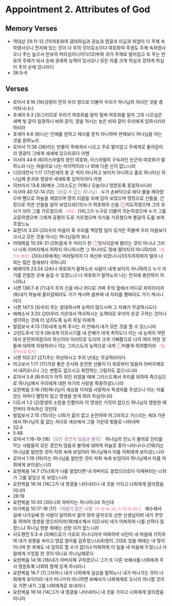 #  Appointment 2. Attributes of God

## Memory Verses
- 역대상 29:11-12 (11)여호와여 광대하심과 권능과 영광과 이김과 위엄이 다 주께 속하였사오니 천지에 있는 것이 다 주의 것이로소이다 여호와여 주권도 주께 속하였사오니 주는 높으사 만유의 머리심이니이다(12)부와 귀가 주께로 말미암고 또 주는 만유의 주재가 되사 손에 권세와 능력이 있사오니 모든 자를 크게 하심과 강하게 하심이 주의 손에 있나이다
- 36:5-6 

## Verses
- 로마서 8:16 (16)성령이 친히 우리 영으로 더불어 우리가 하나님의 자녀인 것을 증거하시나니
- 호세아 6:3 (3)그러므로 우리가 여호와를 알자 힘써 여호와를 알자 그의 나오심은 새벽 빛 같이 일정하니 비와 같이, 땅을 적시는 늦은 비와 같이 우리에게 임하시리라 하리라
- 호세아 6:6 (6)나는 인애를 원하고 제사를 원치 아니하며 번제보다 하나님을 아는 것을 원하노라
- 로마서 11:36 (36)이는 만물이 주에게서 나오고 주로 말미암고 주에게로 돌아감이라 영광이 그에게 세세에 있으리로다 아멘
- 이사야 44:6 (6)이스라엘의 왕인 여호와, 이스라엘의 구속자인 만군의 여호와가 말하노라 나는 처음이요 나는 마지막이라 나 외에 다른 신이 없느니라
- 디모데전서 1:17 (17)만세의 왕 곧 썩지 아니하고 보이지 아니하고 홀로 하나이신 하나님께 존귀와 영광이 세세토록 있어지이다 아멘
- 히브리서 13:8 (8)예수 그리스도는 어제나 오늘이나 영원토록 동일하시니라
- 이사야 40:12-14 (12)<FONT COLOR="#996699">〔비길 수 없는 하나님〕</FONT> 누가 손바닥으로 바다 물을 헤아렸으며 뼘으로 하늘을 재었으며 땅의 티끌을 되에 담아 보았으며 명칭으로 산들을, 간칭으로 작은 산들을 달아 보았으랴(13)누가 여호와의 신을 <SMALL><FONT COLOR="#FF6095">⑤</FONT></SMALL>지도하였으며 그의 모사가 되어 그를 가르쳤으랴 <SMALL><FONT COLOR="#FF6095">〔측량〕</FONT></SMALL>(14)그가 누구로 더불어 의논하셨으며 누가 그를 교훈하였으며 그에게 공평의 도로 가르쳤으며 지식을 가르쳤으며 통달의 도를 보여 주었느뇨
- 요한1서 3:20 (20)우리 마음이 혹 우리를 책망할 일이 있거든 하물며 우리 마음보다 크시고 모든 것을 아시는 하나님일까 보냐
- 마태복음 10:29-31 (29)참새 두 마리가 한 <SMALL><FONT COLOR="#FF6095">①</FONT></SMALL>앗사리온에 팔리는 것이 아니냐 그러나 너희 아버지께서 허락지 아니하시면 그 하나라도 땅에 떨어지지 아니하리라 <SMALL><FONT COLOR="#FF6095">〔동전의 명칭〕</FONT></SMALL>(30)너희에게는 머리털까지 다 세신바 되었나니(31)두려워하지 말라 너희는 많은 참새보다 귀하니라
- 예레미야 23:24 (24)나 여호와가 말하노라 사람이 내게 보이지 아니하려고 누가 자기를 은밀한 곳에 숨길 수 있겠느냐 나 여호와가 말하노라 나는 천지에 충만하지 아니하냐
- 시편 139:7-8 (7)내가 주의 신을 떠나 어디로 가며 주의 앞에서 어디로 피하리이까(8)내가 하늘에 올라갈찌라도 거기 계시며 음부에 내 자리를 펼찌라도 거기 계시니이다
- 시편 147:5 (5)우리 주는 광대하시며 능력이 많으시며 그 지혜가 무궁하시도다
- 에베소서 3:20 (20)우리 가운데서 역사하시는 능력대로 우리의 온갖 구하는 것이나 생각하는 것에 더 넘치도록 능히 하실 이에게
- 빌립보서 4:13 (13)내게 능력 주시는 자 안에서 내가 모든 것을 할 수 있느니라
- 고린도후서 12:9 (9)내게 이르시기를 내 은혜가 네게 족하도다 이는 내 능력이 약한데서 온전하여짐이라 하신지라 이러므로 도리어 크게 기뻐함으로 나의 여러 약한 것들에 대하여 자랑하리니 이는 그리스도의 능력으로 내게 <SMALL><FONT COLOR="#FF6095">①</FONT></SMALL>머물게 하려함이라 <SMALL><FONT COLOR="#FF6095">〔헬, 장막으로 덮게〕</FONT></SMALL>
- 시편 102:27 (27)주는 여상하시고 주의 년대는 무궁하리이다
- 야고보서 1:17 (17)각양 좋은 은사와 온전한 선물이 다 위로부터 빛들의 아버지께로서 내려오나니 그는 변함도 없으시고 회전하는 그림자도 없으시니라
- 로마서 5:8 (8)우리가 아직 죄인 되었을 때에 그리스도께서 우리를 위하여 죽으심으로 하나님께서 우리에게 대한 자기의 사랑을 확증하셨느니라
- 요한복음 3:16 (16)하나님이 세상을 이처럼 사랑하사 독생자를 주셨으니 이는 저를 믿는 자마다 멸망치 않고 영생을 얻게 하려 하심이니라
- 디도서 1:2 (2)영생의 소망을 인함이라 이 영생은 거짓이 없으신 하나님이 영원한 때 전부터 약속하신 것인데
- 빌립보서 2:15 (15)이는 너희가 흠이 없고 순전하여 어그러지고 거스리는 세대 가운데서 하나님의 흠 없는 자녀로 세상에서 그들 가운데 빛들로 나타내며
- 32:4 
- 5:48 
- 로마서 1:18-19 (18)<FONT COLOR="#996699">〔모든 경건치 않음과 불의〕</FONT> 하나님의 진노가 불의로 진리를 막는 사람들의 모든 경건치 않음과 불의에 대하여 하늘로 좇아 나타나나니(19)이는 하나님을 알만한 것이 저희 속에 보임이라 하나님께서 이를 저희에게 보이셨느니라
- 로마서 1:19 (19)이는 하나님을 알만한 것이 저희 속에 보임이라 하나님께서 이를 저희에게 보이셨느니라
- 요한복음 14:7 (7)너희가 나를 알았더면 내 아버지도 알았으리로다 이제부터는 너희가 그를 알았고 또 보았느니라
- 요한복음 16:14 (14)그가 내 영광을 나타내리니 내 것을 가지고 너희에게 알리겠음이니라
- 28:19 
- 요한복음 10:30 (30)나와 아버지는 하나이니라 하신대
- 마가복음 10:17-18 (17)<FONT COLOR="#996699">〔재물이 많은 사람<SMALL><FONT COLOR="#FF6095">〔마 19:16-30; 눅 18:18-30〕</FONT></SMALL>〕</FONT> 예수께서 길에 나가실쌔 한 사람이 달려와서 꿇어 앉아 묻자오되 선한 선생님이여 내가 무엇을 하여야 영생을 얻으리이까(18)예수께서 이르시되 네가 어찌하여 나를 선하다 일컫느냐 하나님 한분 외에는 선한 이가 없느니라
- 사도행전 5:3-4 (3)베드로가 가로되 아나니아야 어찌하여 사단이 네 마음에 가득하여 네가 성령을 속이고 땅값 얼마를 감추었느냐(4)땅이 그대로 있을 때에는 네 땅이 아니며 판 후에도 네 임의로 할 수가 없더냐 어찌하여 이 일을 네 마음에 두었느냐 사람에게 거짓말 한 것이 아니요 하나님께로다
- 요한복음 14:16 (16)내가 아버지께 구하겠으니 그가 또 다른 보혜사를 너희에게 주사 영원토록 너희와 함께 있게 하시리니
- 요한복음 16:7 (7)그러하나 내가 너희에게 실상을 말하노니 내가 떠나가는 것이 너희에게 유익이라 내가 떠나가지 아니하면 보혜사가 너희에게로 오시지 아니할 것이요 가면 내가 그를 너희에게로 보내리니
- 요한복음 16:14 (14)그가 내 영광을 나타내리니 내 것을 가지고 너희에게 알리겠음이니라
